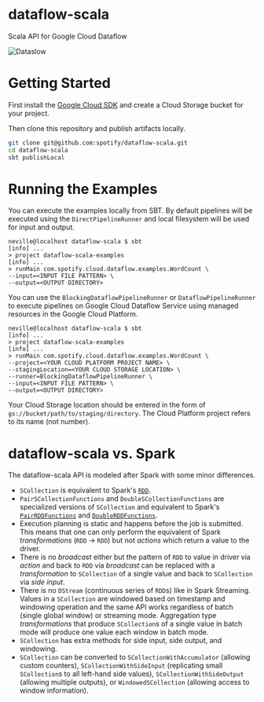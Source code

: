 dataflow-scala
==============

Scala API for Google Cloud Dataflow

![Dataslow](http://i.imgur.com/IRFWIXE.jpg)

# Getting Started

First install the [Google Cloud SDK](https://cloud.google.com/sdk/) and create a Cloud Storage bucket for your project.

Then clone this repository and publish artifacts locally.

```bash
git clone git@github.com:spotify/dataflow-scala.git
cd dataflow-scala
sbt publishLocal
```

# Running the Examples

You can execute the examples locally from SBT. By default pipelines will be executed using the `DirectPipelineRunner` and local filesystem will be used for input and output.

```
neville@localhost dataflow-scala $ sbt
[info] ...
> project dataflow-scala-examples
[info] ...
> runMain com.spotify.cloud.dataflow.examples.WordCount \
--input=<INPUT FILE PATTERN> \
--output=<OUTPUT DIRECTORY>
```

You can use the `BlockingDataflowPipelineRunner` or `DataflowPipelineRunner` to execute pipelines on Google Cloud Dataflow Service using managed resources in the Google Cloud Platform.

```
neville@localhost dataflow-scala $ sbt
[info] ...
> project dataflow-scala-examples
[info] ...
> runMain com.spotify.cloud.dataflow.examples.WordCount \
--project=<YOUR CLOUD PLATFORM PROJECT NAME> \
--stagingLocation=<YOUR CLOUD STORAGE LOCATION> \
--runner=BlockingDataflowPipelineRunner \
--input=<INPUT FILE PATTERN> \
--output=<OUTPUT DIRECTORY>
```

Your Cloud Storage location should be entered in the form of `gs://bucket/path/to/staging/directory`. The Cloud Platform project refers to its name (not number).

# dataflow-scala vs. Spark

The dataflow-scala API is modeled after Spark with some minor differences.

- `SCollection` is equivalent to Spark's [`RDD`](https://spark.apache.org/docs/latest/api/scala/index.html#org.apache.spark.rdd.RDD).
- `PairSCollectionFunctions` and `DoubleSCollectionFunctions` are specialized versions of `SCollection` and equivalent to Spark's [`PairRDDFunctions`](https://spark.apache.org/docs/latest/api/scala/index.html#org.apache.spark.rdd.PairRDDFunctions) and [`DoubleRDDFunctions`](https://spark.apache.org/docs/latest/api/scala/index.html#org.apache.spark.rdd.DoubleRDDFunctions).
- Execution planning is static and happens before the job is submitted. This means that one can only perform the equivalent of Spark _transformations_ (`RDD` &rarr; `RDD`) but not _actions_ which return a value to the driver.
- There is no _broadcast_ either but the pattern of `RDD` to value in driver via _action_ and back to `RDD` via _broadcast_ can be replaced with a _transformation_ to `SCollection` of a single value and back to `SCollection` via _side input_.
- There is no `DStream` (continuous series of `RDD`s) like in Spark Streaming. Values in a `SCollection` are windowed based on timestamp and windowing operation and the same API works regardless of batch (single global window) or streaming mode. Aggregation type _transformations_ that produce `SCollection`s of a single value in batch mode will produce one value each window in batch mode.
- `SCollection` has extra methods for side input, side output, and windowing.
- `SCollection` can be converted to `SCollectionWithAccumulator` (allowing custom counters), `SCollectionWithSideInput` (replicating small `SCollection`s to all left-hand side values), `SCollectionWithSideOutput` (allowing multiple outputs), or `WindowedSCollection` (allowing access to window information).
